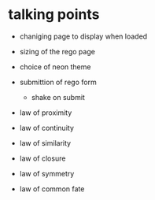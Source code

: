 talking points
==============
- chaniging page to display when loaded
- sizing of the rego page
- choice of neon theme
- submittion of rego form
  - shake on submit




- law of proximity
- law of continuity
- law of similarity
- law of closure
- law of symmetry
- law of common fate